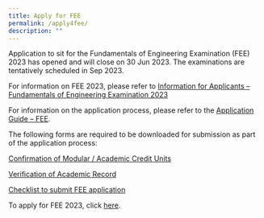 ```yaml
---
title: Apply for FEE
permalink: /apply4fee/
description: ""
---
```

<!-- Application to sit for the Fundamentals of Engineering Examination has closed. The examination dates are as follow:


| Branch of Engineering | Examination Date (Part 1) | Examination Date (Part 2) |
| -------- | -------- | -------- |
| Chemical Engineering | Part 1 (22 Sep 2022 Thursday) | Part 2 (23 Sep 2022 Friday)|
| Electrical Engineering | Part 1 (22 Sep 2022 Thursday) | Part 2 (23 Sep 2022 Friday)|
| Civil Engineering | Part 1 (24 Sep 2022 Saturday) | Part 2 (21 Oct 2022 Saturday)|

The next examination is scheduled around September or October 2023. Application to sit for examination will start in Apr 2023.

For more information on FEE 2022, please refer to [Information on Fundamentals of Engineering Examination](/files/Downloads/Info%20on%20Exams/FEE_2022.pdf). -->

Application to sit for the Fundamentals of Engineering Examination (FEE) 2023 has opened and will close on 30 Jun 2023. The examinations are tentatively scheduled in Sep 2023.  
  
For information on FEE 2023, please refer to [Information for Applicants – Fundamentals of Engineering Examination 2023](/files/Downloads/Info%20on%20Exams/fee_2023.pdf)

For information on the application process, please refer to the [Application Guide – FEE](/files/Downloads/Info%20on%20Exams/application_guide_for_fee_2023.pdf).

The following forms are required to be downloaded for submission as part of the application process:

[Confirmation of Modular / Academic Credit Units](https://www.peb.gov.sg/Downloads/Credit%20units%20(FEE).xlsx)

[Verification of Academic Record](https://www.peb.gov.sg/Downloads/Vertification%20of%20academic%20record%20(FEE).xls)

[Checklist to submit FEE application](https://www.peb.gov.sg/Downloads/Checklist%20for%20FEE.pdf)

To apply for FEE 2023, click [here](https://www.peb.gov.sg/apply_fee_declare.aspx).